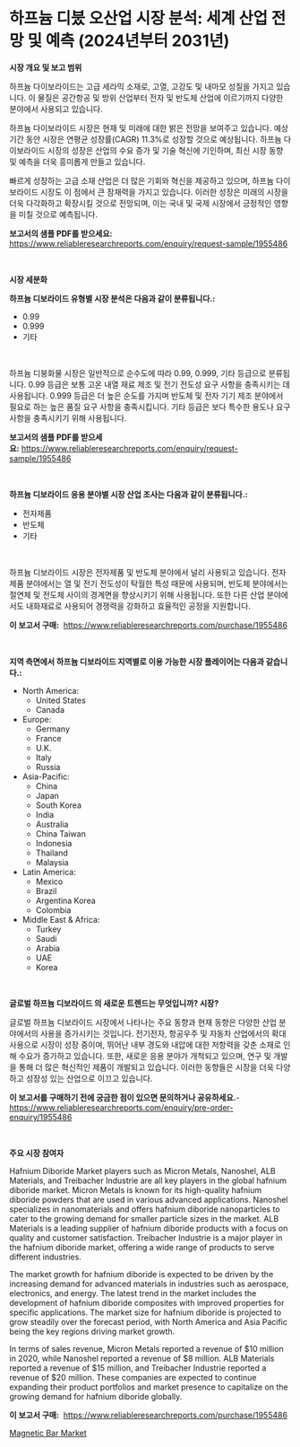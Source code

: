 <p><h1>하프늄 디붔 오산업 시장 분석: 세계 산업 전망 및 예측 (2024년부터 2031년)</h1></p><p><strong>시장 개요 및 보고 범위</strong></p>
<p><p>하프늄 다이보라이드는 고급 세라믹 소재로, 고열, 고강도 및 내마모 성질을 가지고 있습니다. 이 물질은 공간항공 및 방위 산업부터 전자 및 반도체 산업에 이르기까지 다양한 분야에서 사용되고 있습니다. </p><p>하프늄 다이보라이드 시장은 현재 및 미래에 대한 밝은 전망을 보여주고 있습니다. 예상 기간 동안 시장은 연평균 성장률(CAGR) 11.3%로 성장할 것으로 예상됩니다. 하프늄 다이보라이드 시장의 성장은 산업의 수요 증가 및 기술 혁신에 기인하며, 최신 시장 동향 및 예측을 더욱 흥미롭게 만들고 있습니다.</p><p>빠르게 성장하는 고급 소재 산업은 더 많은 기회와 혁신을 제공하고 있으며, 하프늄 다이보라이드 시장도 이 점에서 큰 잠재력을 가지고 있습니다. 이러한 성장은 미래의 시장을 더욱 다각화하고 확장시킬 것으로 전망되며, 이는 국내 및 국제 시장에서 긍정적인 영향을 미칠 것으로 예측됩니다.</p></p>
<p><strong>보고서의 샘플 PDF를 받으세요:</strong> <a href="https://www.reliableresearchreports.com/enquiry/request-sample/1955486">https://www.reliableresearchreports.com/enquiry/request-sample/1955486</a></p>
<p>&nbsp;</p>
<p><strong>시장 세분화</strong></p>
<p><strong>하프늄 디보라이드 유형별 시장 분석은 다음과 같이 분류됩니다.:</strong></p>
<p><ul><li>0.99</li><li>0.999</li><li>기타</li></ul></p>
<p>&nbsp;</p>
<p><p>하프늄 디붕화물 시장은 일반적으로 순수도에 따라 0.99, 0.999, 기타 등급으로 분류됩니다. 0.99 등급은 보통 고온 내열 재료 제조 및 전기 전도성 요구 사항을 충족시키는 데 사용됩니다. 0.999 등급은 더 높은 순도를 가지며 반도체 및 전자 기기 제조 분야에서 필요로 하는 높은 품질 요구 사항을 충족시킵니다. 기타 등급은 보다 특수한 용도나 요구 사항을 충족시키기 위해 사용됩니다.</p></p>
<p><strong>보고서의 샘플 PDF를 받으세요:</strong>&nbsp;<a href="https://www.reliableresearchreports.com/enquiry/request-sample/1955486">https://www.reliableresearchreports.com/enquiry/request-sample/1955486</a></p>
<p>&nbsp;</p>
<p><strong> 하프늄 디보라이드 응용 분야별 시장 산업 조사는 다음과 같이 분류됩니다.:</strong></p>
<p><ul><li>전자제품</li><li>반도체</li><li>기타</li></ul></p>
<p>&nbsp;</p>
<p><p>하프늄 디보라이드 시장은 전자제품 및 반도체 분야에서 널리 사용되고 있습니다. 전자 제품 분야에서는 열 및 전기 전도성이 탁월한 특성 때문에 사용되며, 반도체 분야에서는 절연체 및 전도체 사이의 경계면을 향상시키기 위해 사용됩니다. 또한 다른 산업 분야에서도 내화재료로 사용되어 경쟁력을 강화하고 효율적인 공정을 지원합니다.</p></p>
<p><strong>이 보고서 구매:</strong>&nbsp; <a href="https://www.reliableresearchreports.com/purchase/1955486">https://www.reliableresearchreports.com/purchase/1955486</a></p>
<p>&nbsp;</p>
<p><strong>지역 측면에서 하프늄 디보라이드 지역별로 이용 가능한 시장 플레이어는 다음과 같습니다.:</strong></p>
<p><ul>
    <li>
        North America:
        <ul>
            <li>United States</li>
            <li>Canada</li>
        </ul>
    </li>
    <li>
        Europe:
        <ul>
            <li>Germany</li>
            <li>France</li>
            <li>U.K.</li>
            <li>Italy</li>
            <li>Russia</li>
        </ul>
    </li>
    <li>
        Asia-Pacific:
        <ul>
            <li>China</li>
            <li>Japan</li>
            <li>South Korea</li>
            <li>India</li>
            <li>Australia</li>
            <li>China Taiwan</li>
            <li>Indonesia</li>
            <li>Thailand</li>
            <li>Malaysia</li>
        </ul>
    </li>
    <li>
        Latin America:
        <ul>
            <li>Mexico</li>
            <li>Brazil</li>
            <li>Argentina Korea</li>
            <li>Colombia</li>
        </ul>
    </li>
    <li>
        Middle East & Africa:
        <ul>
            <li>Turkey</li>
            <li>Saudi</li>
            <li>Arabia</li>
            <li>UAE</li>
            <li>Korea</li>
        </ul>
    </li>
    </ul></p>
<p>&nbsp;</p>
<p><strong>글로벌 하프늄 디보라이드 의 새로운 트렌드는 무엇입니까? 시장?</strong></p>
<p><p>글로벌 하프늄 디보라이드 시장에서 나타나는 주요 동향과 현재 동향은 다양한 산업 분야에서의 사용을 증가시키는 것입니다. 전기전자, 항공우주 및 자동차 산업에서의 확대 사용으로 시장이 성장 중이며, 뛰어난 내부 경도와 내압에 대한 저항력을 갖춘 소재로 인해 수요가 증가하고 있습니다. 또한, 새로운 응용 분야가 개척되고 있으며, 연구 및 개발을 통해 더 많은 혁신적인 제품이 개발되고 있습니다. 이러한 동향들은 시장을 더욱 다양하고 성장성 있는 산업으로 이끄고 있습니다.</p></p>
<p><strong>이 보고서를 구매하기 전에 궁금한 점이 있으면 문의하거나 공유하세요.</strong>- <a href="https://www.reliableresearchreports.com/enquiry/pre-order-enquiry/1955486">https://www.reliableresearchreports.com/enquiry/pre-order-enquiry/1955486</a></p>
<p>&nbsp;</p>
<p><strong>주요 시장 참여자</strong></p>
<p><p>Hafnium Diboride Market players such as Micron Metals, Nanoshel, ALB Materials, and Treibacher Industrie are all key players in the global hafnium diboride market. Micron Metals is known for its high-quality hafnium diboride powders that are used in various advanced applications. Nanoshel specializes in nanomaterials and offers hafnium diboride nanoparticles to cater to the growing demand for smaller particle sizes in the market. ALB Materials is a leading supplier of hafnium diboride products with a focus on quality and customer satisfaction. Treibacher Industrie is a major player in the hafnium diboride market, offering a wide range of products to serve different industries.</p><p>The market growth for hafnium diboride is expected to be driven by the increasing demand for advanced materials in industries such as aerospace, electronics, and energy. The latest trend in the market includes the development of hafnium diboride composites with improved properties for specific applications. The market size for hafnium diboride is projected to grow steadily over the forecast period, with North America and Asia Pacific being the key regions driving market growth.</p><p>In terms of sales revenue, Micron Metals reported a revenue of $10 million in 2020, while Nanoshel reported a revenue of $8 million. ALB Materials reported a revenue of $15 million, and Treibacher Industrie reported a revenue of $20 million. These companies are expected to continue expanding their product portfolios and market presence to capitalize on the growing demand for hafnium diboride globally.</p></p>
<p><strong>이 보고서 구매:</strong>&nbsp;&nbsp;<a href="https://www.reliableresearchreports.com/purchase/1955486">https://www.reliableresearchreports.com/purchase/1955486</a></p>
<p><p><a href="https://view.publitas.com/reportprime-1/magnetic-bar-market-size-market-share-and-global-market-analysis-report-2024-2031/">Magnetic Bar Market</a></p></p>

